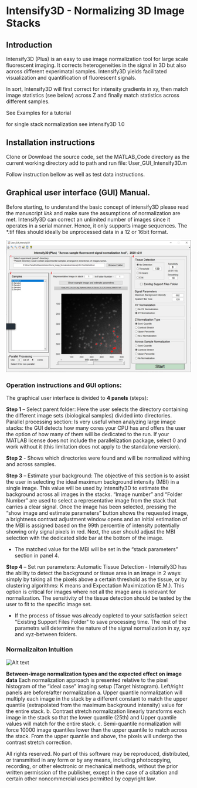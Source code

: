 # Intensify3D - Normalizing 3D Image Stacks

## Introduction

Intensify3D (Plus) is an easy to use image normalization tool for large scale fluorescent imaging. 
It corrects heterogeneities in the signal in 3D but also across different experimatal samples.
Intensify3D yields facilitated visualization and quantification of fluorescent signals.

In sort, Intensify3D will first correct for intensity gradients in xy, then match image statistics (see below) across Z and finally match statistics across different samples. 
 
See Examples for a tutorial  

for single stack normalization see intensify3D 1.0  

## Installation instructions

Clone or Download the source code, set the MATLAB_Code directory as the current working directory add to path and run file:  User_GUI_Intensify3D.m

Follow instruction bellow as well as test data instructions.
## Graphical user interface (GUI) Manual. 

Before starting, to understand the basic concept of intensify3D please read the manuscript *link* and make sure the assumptions of normalization are met. 
Intensify3D can correct an unlimited number of images since it operates in a serial manner. Hence, it only supports image sequences. 
The *.tif files should ideally be unprocessed data in a 12 or 16bit format. 

![Alt text](Figs/GUI.jpg?raw=true "Optional Title")

### Operation instructions and GUI options:

The graphical user interface is divided to **4 panels** (steps):  

**Step 1** – Select parent folder: Here the user selects the directory containing the different image sets (biological samples) divided into directories.
Parallel processing section: Is very useful when analyzing large image stacks: the GUI detects how many cores your CPU has and offers the user the option of how many of them will be dedicated to the run. If your MATLAB license does not include the parallelization package, select 0 and work without it (this limitation does not apply to the standalone version). 

**Step 2** - Shows which directories were found and will be normalized withing and across samples.

**Step 3** – Estimate your background: The objective of this section is to assist the user in selecting the ideal maximum background intensity (MBI) in a single image. This value will be used by Intensify3D to estimate the background across all images in the stacks. 
“Image number” and “Folder Number” are used to select a representative image from the stack that carries a clear signal. 
Once the image has been selected, pressing the “show image and estimate parameters” button shows the requested image, a brightness contrast adjustment window opens and an initial estimation of the MBI is assigned based on the 99th percentile of intensity potentially showing only signal pixels in red. 
Next, the user should adjust the MBI selection with the dedicated slide bar at the bottom of the image. 
- The matched value for the MBI will be set in the “stack parameters” section in panel 4.

**Step 4** – Set run parameters: 
Automatic Tissue Detection - Intensify3D has the ability to detect the background or tissue area in an image in 2 ways: simply by taking all the pixels above a certain threshold as the tissue, or by clustering algorithms: K means and Expectation Maximization (E.M.). This option is critical for images where not all the image area is relevant for normalization. The sensitivity of the tissue detection should be tested by the user to fit to the specific image set.
- If the process of tissue was already copleted to your satisfaction select "Existing Support Files Folder" to save processing time.
The rest of the parametrs will determine the nature of the signal normalization in xy, xyz and xyz-between folders. 


### Normalizaiton Intuition
![Alt text](Figs/Normalizarion_Intuition.jpg?raw=true "Optional Title")

**Between-image normalization types and the expected effect on image data**
Each normalization approach is presented relative to the pixel histogram of the “ideal case” imaging setup (Target histogram). Left/right panels are before/after normalization a. Upper quantile normalization will multiply each image in the stack by a different constant to match the upper quantile (extrapolated from the maximum background intensity) value for the entire stack. b. Contrast stretch normalization linearly transforms each image in the stack so that the lower quantile (25th) and Upper quantile values will match for the entire stack. c. Semi-quantile normalization will force 10000 image quantiles lower than the upper quantile to match across the stack. From the upper quantile and above, the pixels will undergo the contrast stretch correction.


 
 All rights reserved. No part of this software may be reproduced, 
 distributed, or transmitted in any form or by any means, including photocopying,
 recording, or other electronic or mechanical methods,
 without the prior written permission of the publisher,
 except in the case of a citation and certain other
 noncommercial uses permitted by copyright law.

